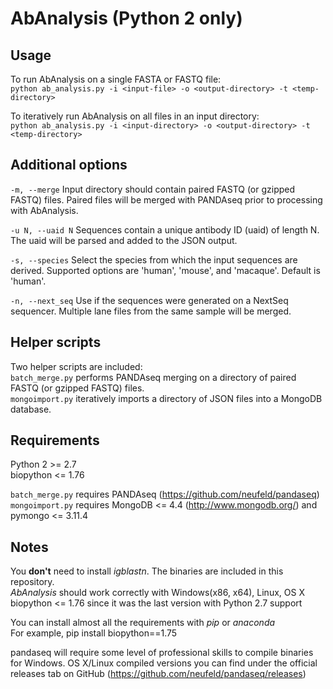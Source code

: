 # AbAnalysis (Python 2 only)

## Usage

To run AbAnalysis on a single FASTA or FASTQ file:  
`python ab_analysis.py -i <input-file> -o <output-directory> -t <temp-directory>`

To iteratively run AbAnalysis on all files in an input directory:  
`python ab_analysis.py -i <input-directory> -o <output-directory> -t <temp-directory>`

## Additional options  
`-m, --merge` Input directory should contain paired FASTQ (or gzipped FASTQ) files. Paired files will be merged with PANDAseq prior to processing with AbAnalysis.
  
`-u N, --uaid N` Sequences contain a unique antibody ID (uaid) of length N. The uaid will be parsed and added to the JSON output.  
  
`-s, --species` Select the species from which the input sequences are derived. Supported options are 'human', 'mouse', and 'macaque'. Default is 'human'.  
   
`-n, --next_seq` Use if the sequences were generated on a NextSeq sequencer. Multiple lane files from the same sample will be merged.  
  
## Helper scripts  
Two helper scripts are included:  
`batch_merge.py` performs PANDAseq merging on a directory of paired FASTQ (or gzipped FASTQ) files.   
`mongoimport.py` iteratively imports a directory of JSON files into a MongoDB database.  
  
## Requirements
Python 2 >= 2.7  
biopython <= 1.76

`batch_merge.py` requires PANDAseq (https://github.com/neufeld/pandaseq)  
`mongoimport.py` requires MongoDB <= 4.4 (http://www.mongodb.org/) and pymongo <= 3.11.4

## Notes
You **don't** need to install *igblastn*. The binaries are included in this repository.  
*AbAnalysis* should work correctly with Windows(x86, x64), Linux, OS X  
biopython <= 1.76 since it was the last version with Python 2.7 support  


You can install almost all the requirements with *pip* or *anaconda*  
For example, pip install biopython==1.75

pandaseq will require some level of professional skills to compile binaries for Windows.
OS X/Linux compiled versions you can find under the official releases tab on GitHub (https://github.com/neufeld/pandaseq/releases)